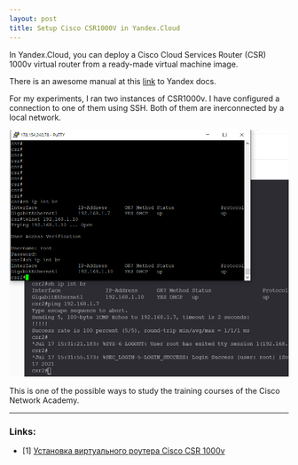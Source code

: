 ```yaml
---
layout: post
title: Setup Cisco CSR1000V in Yandex.Cloud
---
```


In Yandex.Cloud, you can deploy a Cisco Cloud Services Router (CSR) 1000v virtual router from a ready-made virtual machine image.

There is an awesome manual at this [link](https://cloud.yandex.ru/docs/solutions/routing/cisco) to Yandex docs.

For my experiments, I ran two instances of CSR1000v. I have configured a connection to one of them using SSH. Both of them are inerconnected by a local network.

![](/images/csr-yandex-cloud.PNG)

This is one of the possible ways to study the training courses of the Cisco Network Academy.

----
### Links:

- [1] [Установка виртуального роутера Cisco CSR 1000v](https://cloud.yandex.ru/docs/solutions/routing/cisco)

